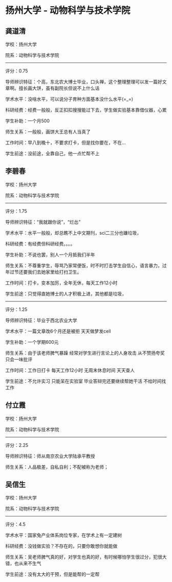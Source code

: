 # 扬州大学 - 动物科学与技术学院

## 龚道清

学校：扬州大学

院系：动物科学与技术学院

* * *

评分：0.75

导师辨识特征：个高，东北农大博士毕业，口头禅，这个整理整理可以发一篇好文章啊。擅长画大饼，虽有副院长但说不上什么话

学术水平：没啥水平，可以说分子育种方面基本没什么水平(=_=)

科研经费：经费一般般，反正扣扣搜搜能过下去，学生做实验基本靠借仪器，心累

学生补助：一个月500

师生关系：一般般，画饼大王总有人当真了

工作时间：早八到晚十，不要求打卡，但是找你要在，不在…

学生前途：没前途，全靠自己，他一点忙帮不上

## 李碧春

学校：扬州大学

院系：动物科学与技术学院

* * *

评分：1.75

导师辨识特征：“我就跟你说”，“烂怂”

学术水平：水平一般般，却总瞧不上中文期刊，sci二三分也嫌垃圾，

科研经费：有经费但科研经费。。。。

学生补助：不说也罢，别人一个月抵我们半年

师生关系：不尊重学生，辱骂乃家常便饭，时不时打击学生自信心，语言暴力，过年过节还要我们去她家里给打扫卫生。

工作时间：打卡，变本加厉，全年无休，每天工作12小时

学生前途：只觉得直她博士的人才积极上进，其他都是垃圾，

* * *

评分：1.25

导师辨识特征：毕业于西北农业大学

学术水平：一篇文章改6个月还是被拒 天天做梦发cell

学生补助：一个学期600元

师生关系：由于该老师脾气暴躁 经常对学生进行言论上的人身攻击 从不赞扬夸奖 只会一味批评

工作时间：工作日打卡 每天工作12小时 无周末休息时间 天天查人

学生前途：不允许实习 只能呆在实验室 毕业答辩完还要继续帮她干活 不给时间找工作

## 付立霞

学校：扬州大学

院系：动物科学与技术学院

* * *

评分：2.25

导师辨识特征：师从南京农业大学陆承平教授

师生关系：人品极差，自私自利；不配被称为老师；

## 吴信生

学校：扬州大学

院系：动物科学与技术学院

* * *

评分：4.5

学术水平：国家兔产业体系岗位专家，在学术上有一定建树

科研经费：没钱做实验？不存在的，只要你敢想你就能做

师生关系：吴老师脾气真的好，对学生也真的好，有时候哪怕学生很过分，犯很大错，也从来不生气

学生前途：没有太大的干预，但是能帮的一定帮